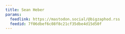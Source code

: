 ```yaml
---
title: Sean Heber
params:
  feedlink: https://mastodon.social/@bigzaphod.rss
  feedid: 7f06dbef6c08f8c21cf35dbe4d15d50f
---
```

